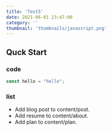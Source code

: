```yaml
---
title: 'Test5'
date: 2021-06-01 23:47:00
category: ''
thumbnail: 'thumbnails/javascript.png'
---
```


## Quck Start

### code

```javascript
const hello = "hello";
```
### list

- Add blog post to content/post.
- Add resume to content/about.
- Add plan to content/plan.
